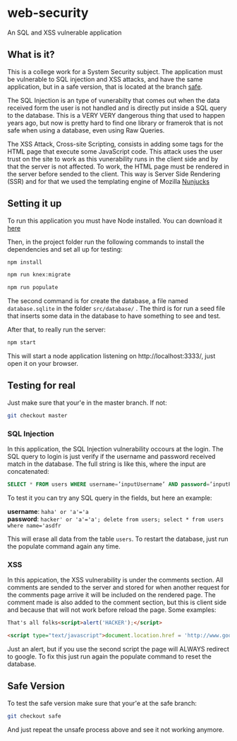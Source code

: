 # web-security
An SQL and XSS vulnerable application

## What is it?
This is a college work for a System Security subject. The application must be vulnerable to SQL injection and XSS attacks,
and have the same application, but in a safe version, that is located at the branch [safe](https://github.com/Isaius/web-security/tree/safe).

The SQL Injection is an type of vunerabilty that comes out when the data received form the user is not handled and is directly put inside a SQL query to the database. This is a VERY VERY dangerous thing that used to happen years ago, but now is pretty hard to find one library or framerok that is not safe when using a database, even using Raw Queries.

The XSS Attack, Cross-site Scripting, consists in adding some tags for the HTML page that execute some JavaScript code. This attack uses the user trust on the site to work as this vunerability runs in the client side and by that the server is not affected. To work, the HTML page must be rendered in the server before sended to the client. This way is Server Side Rendering (SSR) and for that we used the templating engine of Mozilla [Nunjucks](https://mozilla.github.io/nunjucks/)

## Setting it up

To run this application you must have Node installed. You can download it [here](https://nodejs.org/en/)

Then, in the project folder run the following commands to install the dependencies and set all up for testing:

```sh
npm install

npm run knex:migrate

npm run populate

```

The second command is for create the database, a file named `database.sqlite` in the folder `src/database/` . 
The third is for run a seed file that inserts some data in the database to have something to see and test.

After that, to really run the server:

```sh
npm start
```

This will start a node application listening on http://localhost:3333/, just open it on your browser.

## Testing for real

Just make sure that your'e in the master branch. If not:

```sh
git checkout master
```

### SQL Injection

In this application, the SQL Injection vulnerability occours at the login. The SQL query to login is just verify if the username and password received match in the database. The full string is like this, where the input are concatenated:

```sql
SELECT * FROM users WHERE username=’inputUsername’ AND password=’inputPassword’
```

To test it you can try any SQL query in the fields, but here an example:

<strong>username</strong>: `haha' or 'a'='a`<br>
<strong>password</strong>: `hacker' or 'a'='a'; delete from users; select * from users where name='asdfr`

This will erase all data from the table `users`. To restart the database, just run the populate command again any time.

### XSS

In this appication, the XSS vulnerability is under the comments section. All comments are sended to the server and stored for when another request for the comments page arrive it will be included on the rendered page. The comment made is also added to the comment section, but this is client side and because that will not work before reload the page. 
Some examples:

```html
That's all folks<script>alert('HACKER');</script>

<script type="text/javascript">document.location.href = 'http://www.google.com' </script>
```

Just an alert, but if you use the second script the page will ALWAYS redirect to google. To fix this just run again the populate command to reset the database.

## Safe Version 

To test the safe version make sure that your'e at the safe branch:

```sh
git checkout safe
```

And just repeat the unsafe process above and see it not working anymore.
